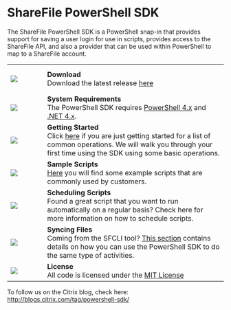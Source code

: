 ShareFile PowerShell SDK
========================
The ShareFile PowerShell SDK is a PowerShell snap-in that provides support for saving a user login for use in scripts, provides access to the ShareFile API, and also a provider that can be used within PowerShell to map to a ShareFile account.

<table>
    <tr>
        <td height="69" width="69">
            <a href="https://github.com/citrix/ShareFile-PowerShell/releases"><img src="https://github.com/citrix/ShareFile-PowerShell/blob/master/Samples/Images/Download.png"/></a>
        </td>
        <td>
            <b>Download</b><br>
            Download the latest release <a href="https://github.com/citrix/ShareFile-PowerShell/releases">here</a>
        </td>
    </tr>
    <tr>
        <td>
            <a href="http://msdn.microsoft.com/en-us/library/5a4x27ek(v=vs.110).aspx" target="_blank"><img src="https://github.com/citrix/ShareFile-PowerShell/blob/master/Samples/Images/SystemRequirements.png"/></a>
        </td>
        <td>
            <b>System Requirements</b><br>
The PowerShell SDK requires <a href="http://social.technet.microsoft.com/wiki/contents/articles/21016.how-to-install-windows-powershell-4-0.aspx" target="_blank">PowerShell 4.x</a> and <a href="http://msdn.microsoft.com/en-us/library/5a4x27ek(v=vs.110).aspx" target="_blank">.NET 4.x</a>.
        </td>
    </tr>
    <tr>
        <td>
            <a href="https://github.com/citrix/ShareFile-PowerShell/wiki/Getting-Started"><img src="https://github.com/citrix/ShareFile-PowerShell/blob/master/Samples/Images/GettingStarted.png"/></a>
        </td>
        <td>
            <b>Getting Started</b><br>
            Click <a href="https://github.com/citrix/ShareFile-PowerShell/wiki/Getting-Started">here</a> if you are just getting started for a list of common operations. We will walk you through your first time using the SDK using some basic operations.
        </td>
    </tr>
    <tr>
        <td>
            <a href="https://github.com/citrix/ShareFile-PowerShell/wiki/Sample-Scripts"><img src="https://github.com/citrix/ShareFile-PowerShell/blob/master/Samples/Images/SampleScripts.png"/></a>
        </td>
        <td>
            <b>Sample Scripts</b><br>
            <a href="https://github.com/citrix/ShareFile-PowerShell/wiki/Sample-Scripts">Here</a> you will find some example scripts that are commonly used by customers.
        </td>
    </tr>
    <tr>
        <td>
            <a href="Scheduling-Scripts"><img src="https://github.com/citrix/ShareFile-PowerShell/blob/master/Samples/Images/ScheduleScript.png"/></a>
        </td>
        <td>
            <b>Scheduling Scripts</b><br>
            Found a great script that you want to run automatically on a regular basis? Check here for more information on how to schedule scripts.
        </td>
    </tr>
    <tr>
        <td>
            <a href="https://github.com/citrix/ShareFile-PowerShell/wiki/Syncing-Files"><img src="https://github.com/citrix/ShareFile-PowerShell/blob/master/Samples/Images/SyncingFiles.png"/></a>
        </td>
        <td>
            <b>Syncing Files</b><br>
            Coming from the SFCLI tool? <a href="https://github.com/citrix/ShareFile-PowerShell/wiki/Syncing-Files">This section</a> contains details on how you can use the PowerShell SDK to do the same type of activities.
        </td>
    </tr>
    <tr>
        <td>
            <a href="https://github.com/citrix/ShareFile-PowerShell/blob/master/ShareFileSnapIn/LICENSE.txt"><img src="https://github.com/citrix/ShareFile-PowerShell/blob/master/Samples/Images/Agreement.png"/></a>
        </td>
        <td>
            <b>License</b><br>
            All code is licensed under the <a href="https://github.com/citrix/ShareFile-PowerShell/blob/master/ShareFileSnapIn/LICENSE.txt">MIT
License</a>
        </td>
    </tr>
</table>


To follow us on the Citrix blog, check here:
http://blogs.citrix.com/tag/powershell-sdk/
